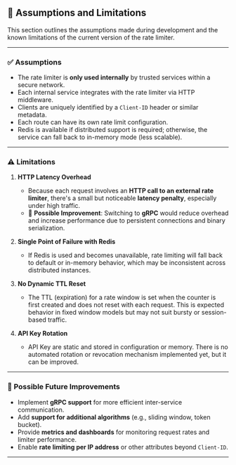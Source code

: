 ## 📌 Assumptions and Limitations

This section outlines the assumptions made during development and the known limitations of the current version of the rate limiter.

---

### ✅ Assumptions

- The rate limiter is **only used internally** by trusted services within a secure network.
- Each internal service integrates with the rate limiter via HTTP middleware.
- Clients are uniquely identified by a `Client-ID` header or similar metadata.
- Each route can have its own rate limit configuration.
- Redis is available if distributed support is required; otherwise, the service can fall back to in-memory mode (less scalable).

---

### ⚠️ Limitations

1. **HTTP Latency Overhead**  
   - Because each request involves an **HTTP call to an external rate limiter**, there's a small but noticeable **latency penalty**, especially under high traffic.
   - 🔧 **Possible Improvement**: Switching to **gRPC** would reduce overhead and increase performance due to persistent connections and binary serialization.

2. **Single Point of Failure with Redis**  
   - If Redis is used and becomes unavailable, rate limiting will fall back to default or in-memory behavior, which may be inconsistent across distributed instances.

3. **No Dynamic TTL Reset**  
   - The TTL (expiration) for a rate window is set when the counter is first created and does not reset with each request. This is expected behavior in fixed window models but may not suit bursty or session-based traffic.

4. **API Key Rotation**  
   - API Key are static and stored in configuration or memory. There is no automated rotation or revocation mechanism implemented yet, but it can be improved.

---

### 🧭 Possible Future Improvements

- Implement **gRPC support** for more efficient inter-service communication.
- Add **support for additional algorithms** (e.g., sliding window, token bucket).
- Provide **metrics and dashboards** for monitoring request rates and limiter performance.
- Enable **rate limiting per IP address** or other attributes beyond `Client-ID`.

---